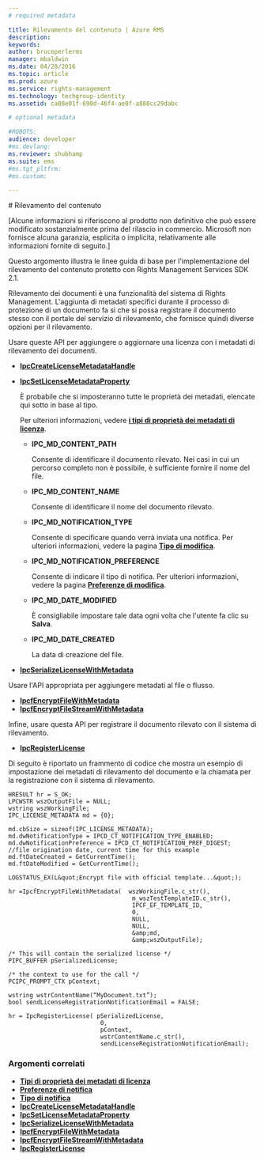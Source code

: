 ```yaml
---
# required metadata

title: Rilevamento del contenuto | Azure RMS
description:
keywords:
author: bruceperlerms
manager: mbaldwin
ms.date: 04/28/2016
ms.topic: article
ms.prod: azure
ms.service: rights-management
ms.technology: techgroup-identity
ms.assetid: ca08e01f-690d-46f4-ae0f-a880cc29dabc

# optional metadata

#ROBOTS:
audience: developer
#ms.devlang:
ms.reviewer: shubhamp
ms.suite: ems
#ms.tgt_pltfrm:
#ms.custom:

---
```


﻿# Rilevamento del contenuto

\[Alcune informazioni si riferiscono al prodotto non definitivo che può essere modificato sostanzialmente prima del rilascio in commercio. Microsoft non fornisce alcuna garanzia, esplicita o implicita, relativamente alle informazioni fornite di seguito.\]

Questo argomento illustra le linee guida di base per l'implementazione del rilevamento del contenuto protetto con Rights Management Services SDK 2.1.

Rilevamento dei documenti è una funzionalità del sistema di Rights Management. L'aggiunta di metadati specifici durante il processo di protezione di un documento fa sì che si possa registrare il documento stesso con il portale del servizio di rilevamento, che fornisce quindi diverse opzioni per il rilevamento.

Usare queste API per aggiungere o aggiornare una licenza con i metadati di rilevamento dei documenti.

-   [**IpcCreateLicenseMetadataHandle**](/rights-management/sdk/2.1/api/win/functions#msipc_ipccreatelicensemetadatahandle)
-   [**IpcSetLicenseMetadataProperty**](/rights-management/sdk/2.1/api/win/functions#msipc_ipcsetlicensemetadataproperty)

    È probabile che si imposteranno tutte le proprietà dei metadati, elencate qui sotto in base al tipo.

    Per ulteriori informazioni, vedere [**i tipi di proprietà dei metadati di licenza**](/rights-management/sdk/2.1/api/win/license%20metadata%20property%20types#msipc_license_metadata_property_types).

    -   **IPC\_MD\_CONTENT\_PATH**

        Consente di identificare il documento rilevato. Nei casi in cui un percorso completo non è possibile, è sufficiente fornire il nome del file.

    -   **IPC\_MD\_CONTENT\_NAME**

        Consente di identificare il nome del documento rilevato.

    -   **IPC\_MD\_NOTIFICATION\_TYPE**

        Consente di specificare quando verrà inviata una notifica. Per ulteriori informazioni, vedere la pagina [**Tipo di modifica**](/rights-management/sdk/2.1/api/win/notification%20type#msipc_notification_type).

    -   **IPC\_MD\_NOTIFICATION\_PREFERENCE**

        Consente di indicare il tipo di notifica. Per ulteriori informazioni, vedere la pagina [**Preferenze di modifica**](/rights-management/sdk/2.1/api/win/constants#msipc_notification_preference).

    -   **IPC\_MD\_DATE\_MODIFIED**

        È consigliabile impostare tale data ogni volta che l'utente fa clic su **Salva**.

    -   **IPC\_MD\_DATE\_CREATED**

        La data di creazione del file.

-   [**IpcSerializeLicenseWithMetadata**](/rights-management/sdk/2.1/api/win/functions#msipc_ipcserializelicensemetadata)

Usare l'API appropriata per aggiungere metadati al file o flusso.

-   [**IpcfEncryptFileWithMetadata**](/rights-management/sdk/2.1/api/win/functions#msipc_ipcfencryptfilewithmetadata)
-   [**IpcfEncryptFileStreamWithMetadata**](/rights-management/sdk/2.1/api/win/functions#msipc_ipcfencryptfilestreamwithmetadata)

Infine, usare questa API per registrare il documento rilevato con il sistema di rilevamento.

-   [**IpcRegisterLicense**](/rights-management/sdk/2.1/api/win/functions#msipc_ipcregisterlicense)

Di seguito è riportato un frammento di codice che mostra un esempio di impostazione dei metadati di rilevamento del documento e la chiamata per la registrazione con il sistema di rilevamento.



    HRESULT hr = S_OK;
    LPCWSTR wszOutputFile = NULL;
    wstring wszWorkingFile;
    IPC_LICENSE_METADATA md = {0};

    md.cbSize = sizeof(IPC_LICENSE_METADATA);
    md.dwNotificationType = IPCD_CT_NOTIFICATION_TYPE_ENABLED;
    md.dwNotificationPreference = IPCD_CT_NOTIFICATION_PREF_DIGEST;
    //file origination date, current time for this example
    md.ftDateCreated = GetCurrentTime();
    md.ftDateModified = GetCurrentTime();

    LOGSTATUS_EX(L&quot;Encrypt file with official template...&quot;);

    hr =IpcfEncryptFileWithMetadata(  wszWorkingFile.c_str(),
                                       m_wszTestTemplateID.c_str(),
                                       IPCF_EF_TEMPLATE_ID,
                                       0,
                                       NULL,
                                       NULL,
                                       &amp;md,
                                       &amp;wszOutputFile);

    /* This will contain the serialized license */
    PIPC_BUFFER pSerializedLicense;

    /* the context to use for the call */
    PCIPC_PROMPT_CTX pContext;

    wstring wstrContentName(“MyDocument.txt”);
    bool sendLicenseRegistrationNotificationEmail = FALSE;

    hr = IpcRegisterLicense( pSerializedLicense,
                              0,
                              pContext,
                              wstrContentName.c_str(),
                              sendLicenseRegistrationNotificationEmail);


### Argomenti correlati


* [**Tipi di proprietà dei metadati di licenza**](/rights-management/sdk/2.1/api/win/license%20metadata%20property%20types#msipc_license_metadata_property_types)
* [**Preferenze di notifica**](/rights-management/sdk/2.1/api/win/constants#msipc_notification_preference)
* [**Tipo di notifica**](/rights-management/sdk/2.1/api/win/notification%20type#msipc_notification_type)
* [**IpcCreateLicenseMetadataHandle**](/rights-management/sdk/2.1/api/win/functions#msipc_ipccreatelicensemetadatahandle)
* [**IpcSetLicenseMetadataProperty**](/rights-management/sdk/2.1/api/win/functions#msipc_ipcsetlicensemetadataproperty)
* [**IpcSerializeLicenseWithMetadata**](/rights-management/sdk/2.1/api/win/functions#msipc_ipcserializelicensemetadata)
* [**IpcfEncryptFileWithMetadata**](/rights-management/sdk/2.1/api/win/functions#msipc_ipcfencryptfilewithmetadata)
* [**IpcfEncryptFileStreamWithMetadata**](/rights-management/sdk/2.1/api/win/functions#msipc_ipcfencryptfilestreamwithmetadata)
* [**IpcRegisterLicense**](/rights-management/sdk/2.1/api/win/functions#msipc_ipcregisterlicense)
 

 


<!--HONumber=Apr16_HO3-->



